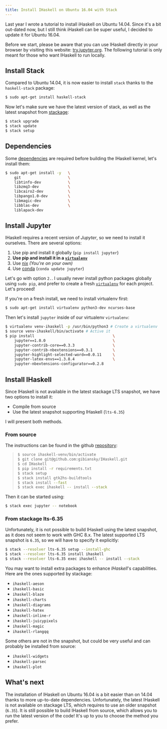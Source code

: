 ```yaml
---
title: Install IHaskell on Ubuntu 16.04 with Stack
---
```


Last year I wrote a tutorial to install iHaskell on Ubuntu 14.04. Since it's a
bit out-dated now, but I still think iHaskell can be super useful, I decided to
update it for Ubuntu 16.04.

Before we start, please be aware that you can use IHaskell directly in your
browser by visiting this website: [try.jupyter.org](https://try.jupyter.org/).
The following tutorial is only meant for those who want IHaskell to run locally.

## Install Stack

Compared to Ubuntu 14.04, it is now easier to install `stack` thanks to the
`haskell-stack` package:

```sh
$ sudo apt-get install haskell-stack
```

Now let's make sure we have the latest version of stack, as well as the latest
snapshot from [stackage](stackage.org/lts):

```sh
$ stack upgrade
$ stack update
$ stack setup
```

## Dependencies

Some [dependencies](https://github.com/gibiansky/IHaskell#linux) are
required before building the IHaskell kernel, let's install them:

```sh
$ sudo apt-get install -y   \
    git                     \
    libtinfo-dev            \
    libzmq3-dev             \
    libcairo2-dev           \
    libpango1.0-dev         \
    libmagic-dev            \
    libblas-dev             \
    liblapack-dev
```

## Install Jupyter

IHaskell requires a recent version of *Jupyter*, so we need to install
it ourselves. There are several options:

1. Use pip and install it globally (`pip install jupyter`)
2. **Use pip and install it in a [`virtualenv`](https://virtualenv.pypa.io/en/stable/)**
3. Use [nix](https://nixos.org/nix/) *(You're on your own)*
4. Use [conda](https://www.continuum.io/downloads) (`conda update jupyter`)

Let's go with option `2.`. I usually never install python packages globally
using `sudo pip`, and prefer to create a fresh [`virtualenv`](https://virtualenv.pypa.io/en/stable/) for each project.
Let's proceed!

If you're on a fresh install, we need to install virtualenv first:

```sh
$ sudo apt-get install virtualenv python3-dev ncurses-base
```

Then let's install `jupyter` inside of our virtualenv `virtualenv`:
```sh
$ virtualenv venv-ihaskell -p /usr/bin/python3 # Create a virtualenv
$ source venv-ihaskell/bin/activate # Active it
$ pip install                                   \
    jupyter==1.0.0                              \
    jupyter-contrib-core==0.3.3                 \
    jupyter-contrib-nbextensions==0.3.1         \
    jupyter-highlight-selected-word==0.0.11     \
    jupyter-latex-envs==1.3.8.4                 \
    jupyter-nbextensions-configurator==0.2.8
```

## Install IHaskell

Since IHaskell is not available in the latest stackage LTS snapshot, we have two
options to install it:

* Compile from source
* Use the latest snapshot supporting IHaskell (`lts-6.35`)

I will present both methods.

### From source

The instructions can be found in the github [repository](https://github.com/gibiansky/IHaskell#linux):

> ```sh
> $ source ihaskell-venv/bin/activate
> $ git clone git@github.com:gibiansky/IHaskell.git
> $ cd IHaskell
> $ pip install -r requirements.txt
> $ stack setup
> $ stack install gtk2hs-buildtools
> $ stack install --fast
> $ stack exec ihaskell -- install --stack
> ```

Then it can be started using:
```sh
$ stack exec jupyter -- notebook
```

### From stackage lts-6.35 

Unfortunately, it is not possible to build IHaskell using the latest snapshot,
as it does not seem to work with GHC 8.x. The latest supported LTS snapshot is
`6.35`, so we will have to specify it explicitly:

```sh
$ stack --resolver lts-6.35 setup --install-ghc
$ stack --resolver lts-6.35 install ihaskell
$ stack --resolver lts-6.35 exec ihaskell -- install --stack
```

You may want to install extra packages to enhance *IHaskell*'s capabilities. Here are the ones supported by stackage:

* `ihaskell-aeson`
* `ihaskell-basic`
* `ihaskell-blaze`
* `ihaskell-charts`
* `ihaskell-diagrams`
* `ihaskell-hatex`
* `ihaskell-inline-r`
* `ihaskell-juicypixels`
* `ihaskell-magic`
* `ihaskell-rlangqq`

Some others are not in the snapshot, but could be very useful and can probably
be installed from source:

* `ihaskell-widgets`
* `ihaskell-parsec`
* `ihaskell-plot`

## What's next

The installation of IHaskell on Ubuntu 16.04 is a bit easier than on 14.04
thanks to more up-to-date dependencies. Unfortunately, the latest IHaskell is
not available on stackage LTS, which requires to use an older snapshot (`6.35`).
It is still possible to build IHaskell from source, which allows you to
run the latest version of the code! It's up to you to choose the method you prefer.
